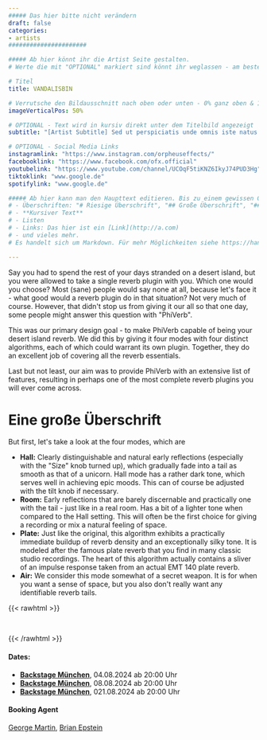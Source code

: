 ```yaml
---
##### Das hier bitte nicht verändern
draft: false
categories:
- artists
######################

##### Ab hier könnt ihr die Artist Seite gestalten.
# Werte die mit "OPTIONAL" markiert sind könnt ihr weglassen - am besten indem ihr sie mit "# " davor auskommentiert.

# Titel
title: VANDALISBIN

# Verrutsche den Bildausschnitt nach oben oder unten - 0% ganz oben & 100% ganz unten 
imageVerticalPos: 50%

# OPTIONAL - Text wird in kursiv direkt unter dem Titelbild angezeigt
subtitle: "[Artist Subtitle] Sed ut perspiciatis unde omnis iste natus error sit voluptatem accusantium doloremque laudantium."

# OPTIONAL - Social Media Links
instagramlink: "https://www.instagram.com/orpheuseffects/"
facebooklink: "https://www.facebook.com/ofx.official"
youtubelink: "https://www.youtube.com/channel/UCOqF5tiKNZ6IkyJ74PUD3Hg"
tiktoklink: "www.google.de"
spotifylink: "www.google.de"

##### Ab hier kann man den Haupttext editieren. Bis zu einem gewissen Grad kann man auf die Formatierung Einfluss nehmen, z.B. durch
# - Überschriften: "# Riesige Überschrift", "## Große Überschrift", "### Kleinere Überschrift"
# - **Kursiver Text**
# - Listen
# - Links: Das hier ist ein [Link](http://a.com)
# - und vieles mehr. 
# Es handelt sich um Markdown. Für mehr Möglichkeiten siehe https://handbook.gitlab.com/docs/markdown-guide/

---
```


Say you had to spend the rest of your days stranded on a desert island, but you were allowed to take a single reverb plugin with you. Which one would you choose? Most (sane) people would say none at all, because let's face it - what good would a reverb plugin do in that situation? Not very much of course. However, that didn't stop us from giving it our all so that one day, some people might answer this question with "PhiVerb".

This was our primary design goal - to make PhiVerb capable of being your desert island reverb. We did this by giving it four modes with four distinct algorithms, each of which could warrant its own plugin. Together, they do an excellent job of covering all the reverb essentials.

Last but not least, our aim was to provide PhiVerb with an extensive list of features, resulting in perhaps one of the most complete reverb plugins you will ever come across.

# Eine große Überschrift

But first, let's take a look at the four modes, which are

- **Hall:** Clearly distinguishable and natural early reflections (especially with the "Size" knob turned up), which gradually fade into a tail as smooth as that of a unicorn. Hall mode has a rather dark tone, which serves well in achieving epic moods. This can of course be adjusted with the tilt knob if necessary.
- **Room:** Early reflections that are barely discernable and practically one with the tail - just like in a real room. Has a bit of a lighter tone when compared to the Hall setting. This will often be the first choice for giving a recording or mix a natural feeling of space.
- **Plate:** Just like the original, this algorithm exhibits a practically immediate buildup of reverb density and an exceptionally silky tone. It is modeled after the famous plate reverb that you find in many classic studio recordings. The heart of this algorithm actually contains a sliver of an impulse response taken from an actual EMT 140 plate reverb.
- **Air:** We consider this mode somewhat of a secret weapon. It is for when you want a sense of space, but you also don't really want any identifiable reverb tails.

{{< rawhtml >}}
<!-- Das hier sorgt für Abstand zwischen dem Blocktext und den Links darunter. Am besten drin lassen -->
<div style="padding-top: 30px;"></div>
{{< /rawhtml >}}

#### Dates:
- [**Backstage München**](https://backstage.eu/glenn-hughes-50-years-burn-album-tour-2024.html), 04.08.2024 ab 20:00 Uhr 
- [**Backstage München**](https://backstage.eu/glenn-hughes-50-years-burn-album-tour-2024.html), 08.08.2024 ab 20:00 Uhr 
- [**Backstage München**](https://backstage.eu/glenn-hughes-50-years-burn-album-tour-2024.html), 021.08.2024 ab 20:00 Uhr 

#### Booking Agent
[George Martin](https://en.wikipedia.org/wiki/George_Martin), [Brian Epstein](https://en.wikipedia.org/wiki/Brian_Epstein)


